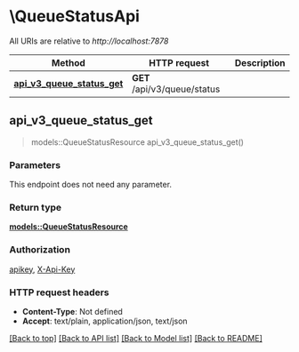 # \QueueStatusApi

All URIs are relative to *http://localhost:7878*

Method | HTTP request | Description
------------- | ------------- | -------------
[**api_v3_queue_status_get**](QueueStatusApi.md#api_v3_queue_status_get) | **GET** /api/v3/queue/status | 



## api_v3_queue_status_get

> models::QueueStatusResource api_v3_queue_status_get()


### Parameters

This endpoint does not need any parameter.

### Return type

[**models::QueueStatusResource**](QueueStatusResource.md)

### Authorization

[apikey](../README.md#apikey), [X-Api-Key](../README.md#X-Api-Key)

### HTTP request headers

- **Content-Type**: Not defined
- **Accept**: text/plain, application/json, text/json

[[Back to top]](#) [[Back to API list]](../README.md#documentation-for-api-endpoints) [[Back to Model list]](../README.md#documentation-for-models) [[Back to README]](../README.md)

